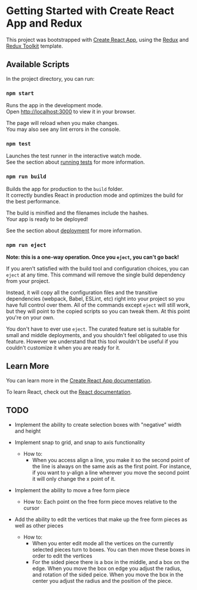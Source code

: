 # Getting Started with Create React App and Redux

This project was bootstrapped with [Create React App](https://github.com/facebook/create-react-app), using the [Redux](https://redux.js.org/) and [Redux Toolkit](https://redux-toolkit.js.org/) template.

## Available Scripts

In the project directory, you can run:

### `npm start`

Runs the app in the development mode.\
Open [http://localhost:3000](http://localhost:3000) to view it in your browser.

The page will reload when you make changes.\
You may also see any lint errors in the console.

### `npm test`

Launches the test runner in the interactive watch mode.\
See the section about [running tests](https://facebook.github.io/create-react-app/docs/running-tests) for more information.

### `npm run build`

Builds the app for production to the `build` folder.\
It correctly bundles React in production mode and optimizes the build for the best performance.

The build is minified and the filenames include the hashes.\
Your app is ready to be deployed!

See the section about [deployment](https://facebook.github.io/create-react-app/docs/deployment) for more information.

### `npm run eject`

**Note: this is a one-way operation. Once you `eject`, you can't go back!**

If you aren't satisfied with the build tool and configuration choices, you can `eject` at any time. This command will remove the single build dependency from your project.

Instead, it will copy all the configuration files and the transitive dependencies (webpack, Babel, ESLint, etc) right into your project so you have full control over them. All of the commands except `eject` will still work, but they will point to the copied scripts so you can tweak them. At this point you're on your own.

You don't have to ever use `eject`. The curated feature set is suitable for small and middle deployments, and you shouldn't feel obligated to use this feature. However we understand that this tool wouldn't be useful if you couldn't customize it when you are ready for it.

## Learn More

You can learn more in the [Create React App documentation](https://facebook.github.io/create-react-app/docs/getting-started).

To learn React, check out the [React documentation](https://reactjs.org/).

## TODO
* Implement the ability to create selection boxes with "negative" width and height

* Implement snap to grid, and snap to axis functionality
    * How to:
        - When you access align a line, you make it so the second point of the line is always on the same 
        axis as the first point. For instance, if you want to y-align a line wherever you move the second point 
        it will only change the x point of it.

* Implement the ability to move a free form piece
    * How to:
        Each point on the free form piece moves relative to the cursor

* Add the ability to edit the vertices that make up the free form pieces as well as other pieces
    * How to:
        - When you enter edit mode all the vertices on the currently selected pieces turn to boxes. 
        You can then move these boxes in order to edit the vertices 
        - For the sided piece there is a box in the middle, and a box on the edge. When you move the 
        box on edge you adjust the radius, and rotation of the sided peice. When you move the box in the center
        you adjust the radius and the position of the piece.
    



